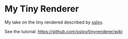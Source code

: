 # My Tiny Renderer

My take on the tiny rendered described by [ssloy](https://github.com/ssloy).

See the tutorial: https://github.com/ssloy/tinyrenderer/wiki